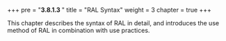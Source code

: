 +++
pre = "<b>3.8.1.3 </b>"
title = "RAL Syntax"
weight = 3
chapter = true
+++

This chapter describes the syntax of RAL in detail, and introduces the use method of RAL in combination with use practices.
